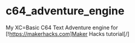 # c64_adventure_engine
My XC=Basic C64 Text Adventure engine for [!https://makerhacks.com]Maker Hacks tutorial[/]

